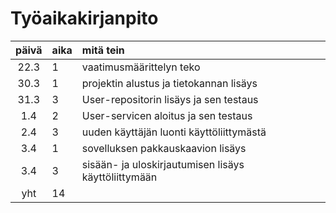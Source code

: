 # Työaikakirjanpito

| päivä | aika | mitä tein                                            |
| :---: | :--- | :--------------------------------------------------- |
| 22.3  | 1    | vaatimusmäärittelyn teko                             |
| 30.3  | 1    | projektin alustus ja tietokannan lisäys              |
| 31.3  | 3    | User-repositorin lisäys ja sen testaus               |
|  1.4  | 2    | User-servicen aloitus ja sen testaus                 |
|  2.4  | 3    | uuden käyttäjän luonti käyttöliittymästä             |
|  3.4  | 1    | sovelluksen pakkauskaavion lisäys                    |
|  3.4  | 3    | sisään- ja uloskirjautumisen lisäys käyttöliittymään |
|  yht  | 14   |                                                      |

